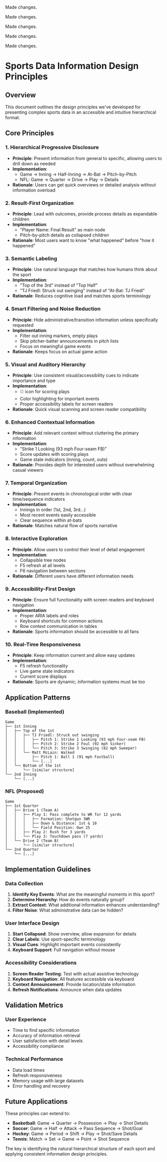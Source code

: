 

Made changes.



Made changes.



Made changes.



Made changes.



Made changes.

# Sports Data Information Design Principles

## Overview
This document outlines the design principles we've developed for presenting complex sports data in an accessible and intuitive hierarchical format.

## Core Principles

### 1. **Hierarchical Progressive Disclosure**
- **Principle**: Present information from general to specific, allowing users to drill down as needed
- **Implementation**: 
  - Game → Inning → Half-Inning → At-Bat → Pitch-by-Pitch
  - NFL: Game → Quarter → Drive → Play → Details
- **Rationale**: Users can get quick overviews or detailed analysis without information overload

### 2. **Result-First Organization**
- **Principle**: Lead with outcomes, provide process details as expandable children
- **Implementation**: 
  - "Player Name: Final Result" as main node
  - Pitch-by-pitch details as collapsed children
- **Rationale**: Most users want to know "what happened" before "how it happened"

### 3. **Semantic Labeling**
- **Principle**: Use natural language that matches how humans think about the sport
- **Implementation**:
  - "Top of the 3rd" instead of "Top Half"
  - "TJ Friedl: Struck out swinging" instead of "At-Bat: TJ Friedl"
- **Rationale**: Reduces cognitive load and matches sports terminology

### 4. **Smart Filtering and Noise Reduction**
- **Principle**: Hide administrative/transition information unless specifically requested
- **Implementation**:
  - Filter out inning markers, empty plays
  - Skip pitcher-batter announcements in pitch lists
  - Focus on meaningful game events
- **Rationale**: Keeps focus on actual game action

### 5. **Visual and Auditory Hierarchy**
- **Principle**: Use consistent visual/accessibility cues to indicate importance and type
- **Implementation**:
  - ⚾ icon for scoring plays
  - Color highlighting for important events
  - Proper accessibility labels for screen readers
- **Rationale**: Quick visual scanning and screen reader compatibility

### 6. **Enhanced Contextual Information**
- **Principle**: Add relevant context without cluttering the primary information
- **Implementation**:
  - "Strike 1 Looking (93 mph Four-seam FB)"
  - Score updates with scoring plays
  - Game state indicators (inning, count, outs)
- **Rationale**: Provides depth for interested users without overwhelming casual viewers

### 7. **Temporal Organization**
- **Principle**: Present events in chronological order with clear time/sequence indicators
- **Implementation**:
  - Innings in order (1st, 2nd, 3rd...)
  - Most recent events easily accessible
  - Clear sequence within at-bats
- **Rationale**: Matches natural flow of sports narrative

### 8. **Interactive Exploration**
- **Principle**: Allow users to control their level of detail engagement
- **Implementation**:
  - Collapsible tree nodes
  - F5 refresh at all levels
  - F6 navigation between sections
- **Rationale**: Different users have different information needs

### 9. **Accessibility-First Design**
- **Principle**: Ensure full functionality with screen readers and keyboard navigation
- **Implementation**:
  - Proper ARIA labels and roles
  - Keyboard shortcuts for common actions
  - Row context communication in tables
- **Rationale**: Sports information should be accessible to all fans

### 10. **Real-Time Responsiveness**
- **Principle**: Keep information current and allow easy updates
- **Implementation**:
  - F5 refresh functionality
  - Live game state indicators
  - Current score displays
- **Rationale**: Sports are dynamic; information systems must be too

## Application Patterns

### Baseball (Implemented)
```
Game
├── 1st Inning
│   ├── Top of the 1st
│   │   ├── TJ Friedl: Struck out swinging
│   │   │   ├── Pitch 1: Strike 1 Looking (93 mph Four-seam FB)
│   │   │   ├── Pitch 2: Strike 2 Foul (92 mph Sinker)
│   │   │   └── Pitch 3: Strike 3 Swinging (82 mph Sweeper)
│   │   └── Matt McLain: Walked
│   │       ├── Pitch 1: Ball 1 (91 mph Fastball)
│   │       └── [...]
│   └── Bottom of the 1st
│       └── [similar structure]
└── 2nd Inning
    └── [...]
```

### NFL (Proposed)
```
Game
├── 1st Quarter
│   ├── Drive 1 (Team A)
│   │   ├── Play 1: Pass complete to WR for 12 yards
│   │   │   ├── Formation: Shotgun 3WR
│   │   │   ├── Down & Distance: 1st & 10
│   │   │   └── Field Position: Own 25
│   │   ├── Play 2: Rush for 3 yards
│   │   └── Play 3: Touchdown pass (7 yards)
│   └── Drive 2 (Team B)
│       └── [similar structure]
└── 2nd Quarter
    └── [...]
```

## Implementation Guidelines

### Data Collection
1. **Identify Key Events**: What are the meaningful moments in this sport?
2. **Determine Hierarchy**: How do events naturally group?
3. **Extract Context**: What additional information enhances understanding?
4. **Filter Noise**: What administrative data can be hidden?

### User Interface Design
1. **Start Collapsed**: Show overview, allow expansion for details
2. **Clear Labels**: Use sport-specific terminology
3. **Visual Cues**: Highlight important events consistently
4. **Keyboard Support**: Full navigation without mouse

### Accessibility Considerations
1. **Screen Reader Testing**: Test with actual assistive technology
2. **Keyboard Navigation**: All features accessible via keyboard
3. **Context Announcement**: Provide location/state information
4. **Refresh Notifications**: Announce when data updates

## Validation Metrics

### User Experience
- Time to find specific information
- Accuracy of information retrieval
- User satisfaction with detail levels
- Accessibility compliance

### Technical Performance
- Data load times
- Refresh responsiveness
- Memory usage with large datasets
- Error handling and recovery

## Future Applications

These principles can extend to:
- **Basketball**: Game → Quarter → Possession → Play → Shot Details
- **Soccer**: Game → Half → Attack → Pass Sequence → Shot/Goal
- **Hockey**: Game → Period → Shift → Play → Shot/Save Details
- **Tennis**: Match → Set → Game → Point → Shot Sequence

The key is identifying the natural hierarchical structure of each sport and applying consistent information design principles.
